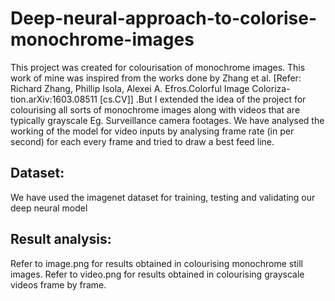 # Deep-neural-approach-to-colorise-monochrome-images

This project was created for colourisation of monochrome images. This work of mine was inspired from the works done by Zhang et al. [Refer: Richard Zhang, Phillip Isola, Alexei A. Efros.Colorful Image Coloriza-tion.arXiv:1603.08511 [cs.CV]] .But I extended the idea of the project for colourising all sorts of monochrome images along with videos that are typically grayscale Eg. Surveillance camera footages. We have analysed the working of the model for video inputs by analysing frame rate (in per second) for each every frame and tried to draw a best feed line.

## Dataset:
We have used the imagenet dataset for training, testing and validating our deep neural model

## Result analysis:
Refer to image.png for results obtained in colourising monochrome still images.
Refer to video.png for results obtained in colourising grayscale videos frame by frame.

